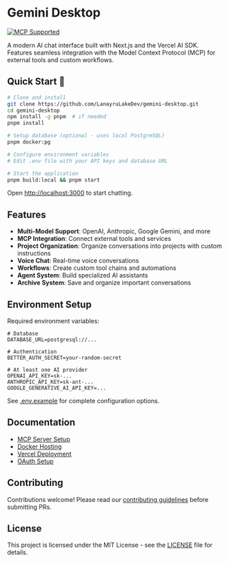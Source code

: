 # Gemini Desktop

[![MCP Supported](https://img.shields.io/badge/MCP-Supported-00c853)](https://modelcontextprotocol.io/introduction)

A modern AI chat interface built with Next.js and the Vercel AI SDK. Features seamless integration with the Model Context Protocol (MCP) for external tools and custom workflows.

## Quick Start 🚀

```bash
# Clone and install
git clone https://github.com/LanayruLakeDev/gemini-desktop.git
cd gemini-desktop
npm install -g pnpm  # if needed
pnpm install

# Setup database (optional - uses local PostgreSQL)
pnpm docker:pg

# Configure environment variables
# Edit .env file with your API keys and database URL

# Start the application
pnpm build:local && pnpm start
```

Open [http://localhost:3000](http://localhost:3000) to start chatting.

## Features

- **Multi-Model Support**: OpenAI, Anthropic, Google Gemini, and more
- **MCP Integration**: Connect external tools and services
- **Project Organization**: Organize conversations into projects with custom instructions
- **Voice Chat**: Real-time voice conversations
- **Workflows**: Create custom tool chains and automations
- **Agent System**: Build specialized AI assistants
- **Archive System**: Save and organize important conversations

## Environment Setup

Required environment variables:

```env
# Database
DATABASE_URL=postgresql://...

# Authentication
BETTER_AUTH_SECRET=your-random-secret

# At least one AI provider
OPENAI_API_KEY=sk-...
ANTHROPIC_API_KEY=sk-ant-...
GOOGLE_GENERATIVE_AI_API_KEY=...
```

See [.env.example](.env.example) for complete configuration options.

## Documentation

- [MCP Server Setup](docs/tips-guides/mcp-server-setup-and-tool-testing.md)
- [Docker Hosting](docs/tips-guides/docker.md)
- [Vercel Deployment](docs/tips-guides/vercel.md)
- [OAuth Setup](docs/tips-guides/oauth.md)

## Contributing

Contributions welcome! Please read our [contributing guidelines](CONTRIBUTING.md) before submitting PRs.

## License

This project is licensed under the MIT License - see the [LICENSE](LICENSE) file for details.
